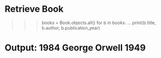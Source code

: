 # Retrieve Book

>>> books = Book.objects.all()
>>> for b in books:
...     print(b.title, b.author, b.publication_year)
# Output: 1984 George Orwell 1949

